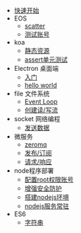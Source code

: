 * [快速开始](/start)
* EOS
    * [scatter](/eos/start)
    * [测试账号](/eos/testaccount)
* koa
    * [静态资源](/koa/static)
    * [assert单元测试](/koa/test-assert)
* Electron 桌面端
    * [入门](/Electron/start)
    * [hello world](/Electron/hello-world)
* file 文件系统
    * [Event Loop](/filesystem/eventloop)
    * [创建读/写流](/filesystem/createReadStream)
* socket 网络编程
    * [发送数据](/socket/writingdata)
* 微服务
    * [zeromq](/microservices/install)
    * [发布/订阅](/microservices/pubandsub)
    * [请求/响应](/microservices/reqandrep)
* node程序部署
    * [配置root权限账号](/deploy/start)
    * [增强安全防护](/deploy/safety)
    * [搭建nodejs环境](/deploy/node)
    * [nodejs服务常驻](/deploy/pm2)
* ES6
    * [字符串](/es6/string)